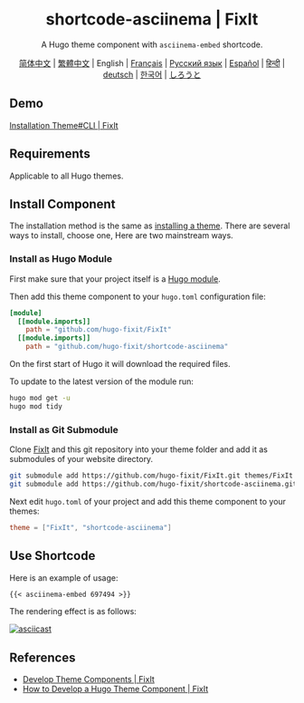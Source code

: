 <!-- markdownlint-disable-file MD033 MD041 -->
<h1 align="center">shortcode-asciinema | FixIt</h1>

<div align="center" class="ignore">
  <p>A Hugo theme component with <code>asciinema-embed</code> shortcode.</p>
  <a href="/README.md">简体中文</a> |
  <a href="https://fixit.lruihao.cn/zh-cn/ecosystem/hugo-fixit/shortcode-asciinema/?lang=chinese_traditional">繁體中文</a> |
  English |
  <a href="https://fixit.lruihao.cn/ecosystem/hugo-fixit/shortcode-asciinema/?lang=french">Français</a> |
  <a href="https://fixit.lruihao.cn/ecosystem/hugo-fixit/shortcode-asciinema/?lang=russian">Русский язык</a> |
  <a href="https://fixit.lruihao.cn/ecosystem/hugo-fixit/shortcode-asciinema/?lang=spanish">Español</a> |
  <a href="https://fixit.lruihao.cn/ecosystem/hugo-fixit/shortcode-asciinema/?lang=hindi">हिन्दी</a> |
  <a href="https://fixit.lruihao.cn/ecosystem/hugo-fixit/shortcode-asciinema/?lang=german">deutsch</a> |
  <a href="https://fixit.lruihao.cn/ecosystem/hugo-fixit/shortcode-asciinema/?lang=korean">한국어</a> |
  <a href="https://fixit.lruihao.cn/ecosystem/hugo-fixit/shortcode-asciinema/?lang=japanese">しろうと</a>
</div>

## Demo

[Installation Theme#CLI  | FixIt](https://fixit.lruihao.cn/documentation/installation/#cli)

## Requirements

Applicable to all Hugo themes.

## Install Component

The installation method is the same as [installing a theme](https://fixit.lruihao.cn/documentation/installation/). There are several ways to install, choose one, Here are two mainstream ways.

### Install as Hugo Module

First make sure that your project itself is a [Hugo module](https://gohugo.io/hugo-modules/use-modules/#initialize-a-new-module).

Then add this theme component to your `hugo.toml` configuration file:

```toml
[module]
  [[module.imports]]
    path = "github.com/hugo-fixit/FixIt"
  [[module.imports]]
    path = "github.com/hugo-fixit/shortcode-asciinema"
```

On the first start of Hugo it will download the required files.

To update to the latest version of the module run:

```bash
hugo mod get -u
hugo mod tidy
```

### Install as Git Submodule

Clone [FixIt](https://github.com/hugo-fixit) and this git repository into your theme folder and add it as submodules of your website directory.

```bash
git submodule add https://github.com/hugo-fixit/FixIt.git themes/FixIt
git submodule add https://github.com/hugo-fixit/shortcode-asciinema.git themes/shortcode-asciinema
```

Next edit `hugo.toml` of your project and add this theme component to your themes:

```toml
theme = ["FixIt", "shortcode-asciinema"]
```

## Use Shortcode

Here is an example of usage:

```markdown
{{< asciinema-embed 697494 >}}
```

The rendering effect is as follows:

[![asciicast](https://asciinema.org/a/697494.svg)](https://asciinema.org/a/697494)

## References

- [Develop Theme Components | FixIt](https://fixit.lruihao.cn/contributing/components/)
- [How to Develop a Hugo Theme Component | FixIt](https://fixit.lruihao.cn/components/dev-component/)
